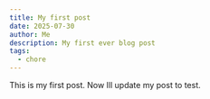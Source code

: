 ```yaml
---
title: My first post
date: 2025-07-30
author: Me
description: My first ever blog post
tags:
  - chore
---
```

This is my first post. Now Ill update my post to test.